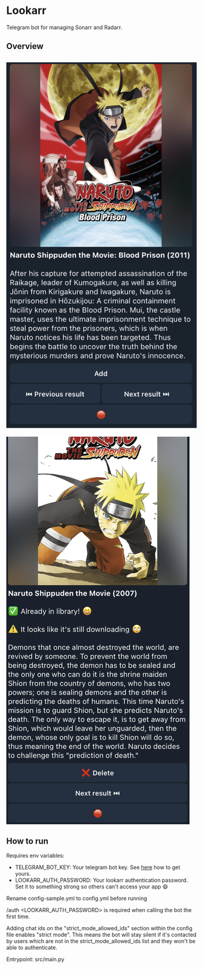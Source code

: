 # Lookarr
Telegram bot for managing Sonarr and Radarr.

## Overview
![Lookarr_Add](./imgs/banner_add.png)
--
![Lookarr_Add](./imgs/banner_in_library.png)

## How to run
Requires env variables:
- TELEGRAM_BOT_KEY: Your telegram bot key. See [here](https://core.telegram.org/bots/tutorial) how to get yours.
- LOOKARR_AUTH_PASSWORD: Your lookarr authentication password. Set it to something strong so others can't access your app 😄

Rename config-sample.yml to config.yml before running

/auth <LOOKARR_AUTH_PASSWORD> is required when calling the bot the first time.

Adding chat ids on the "strict_mode_allowed_ids" section within the config file enables "strict mode". This means the bot will stay silent if it's contacted by users which are not in the strict_mode_allowed_ids list and they won't be able to authenticate.

Entrypoint: src/main.py

